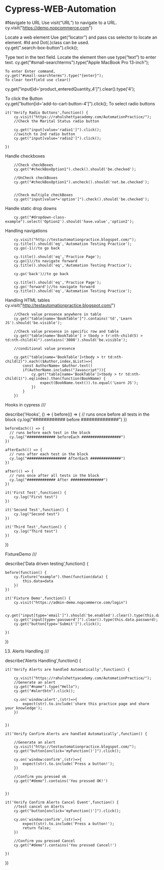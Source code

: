 # Cypress-WEB-Automation

#Navigate to URL 
	Use visit(“URL”) to navigate to a URL.
        cy.visit("https://demo.nopcommerce.com")

Locate a web element
	Use get(“locator”) and pass css selector to locate an element.
	#Id and Dot(.)class can be used.        
  cy.get(".search-box-button").click();

Type text in the text field.
Locate the element then use type(“text”) to enter text.
cy.get("#small-searchterms").type("Apple MacBook Pro 13-inch");

	To enter Enter command,
	cy.get("#small-searchterms").type("{enter}");
	To clear textfield use clear()             
  cy.get("input[id='product_enteredQuantity_4']").clear().type('4');

	
To click the Button         
cy.get("button[id='add-to-cart-button-4']").click();
To select radio buttons
 
    it('Verify Radio Buttons',function() {
        cy.visit("https://rahulshettyacademy.com/AutomationPractice/");
        //Check the Marital Status radio button
        
        cy.get("input[value='radio1']").click();
        //switch to 2nd radio button
        cy.get("input[value='radio2']").click();
 
    })

Handle checkboxes
 
        //Check checkBoxes
        cy.get("#checkBoxOption1").check().should('be.checked');
        
        //UnCheck checkBoxes
        cy.get("#checkBoxOption1").uncheck().should('not.be.checked');
        
        
        //Check multiple checkBoxes
        cy.get("input[value*='option']").check().should('be.checked');

Handle static drop downs
        
        cy.get("#dropdown-class-example").select('Option2').should('have.value','option2');

Handling navigations
 
        
        cy.visit("http://testautomationpractice.blogspot.com/");
        cy.title().should('eq','Automation Testing Practice');
        cy.go(-1)//to go back
 
        cy.title().should('eq','Practice Page');
        cy.go(1)//to navigate forward
        cy.title().should('eq','Automation Testing Practice');
 
        cy.go('back')//to go back
 
        cy.title().should('eq','Practice Page');
        cy.go('forward')//to navigate forward
        cy.title().should('eq','Automation Testing Practice');

Handling HTML tables
        cy.visit("http://testautomationpractice.blogspot.com/")
 
        //Check value presence anywhere in table
        cy.get("table[name='BookTable']").contains('td','Learn JS').should('be.visible');
 
        //Check value presence in specific row and table
        cy.get("table[name='BookTable'] > tbody > tr:nth-child(5) > td:nth-child(4)").contains('3000').should('be.visible');
 
        //conditional value presence
 
        cy.get("table[name='BookTable']>tbody > tr td:nth-child(2)").each(($Author,index,$List)=>{
            const AuthorName= $Author.text()
            if(AuthorName.includes("Javascript")){
                cy.get("table[name='BookTable']>tbody > tr td:nth-child(1)").eq(index).then(function(BookName) {
                    expect(BookName.text()).to.equal('Learn JS');
                })
            }
        })
Hooks in cypress
/// <reference types="cypress"/>
 
describe('Hooks', () => {
    before(() => {
      // runs once before all tests in the block
      cy.log("############ before ##############")
    })
  
    beforeEach(() => {
      // runs before each test in the block
      cy.log("############# beforeEach ##################")
    })
  
    afterEach(() => {
      // runs after each test in the block
      cy.log("################## AfterEach ##############")
    })
  
    after(() => {
      // runs once after all tests in the block
      cy.log("############# After ###############")
    })
 
    it('First Test',function() {
        cy.log("First test")
    })
 
    it('Second Test',function() {
        cy.log("Second test")
    })
 
    it('Third Test',function() {
        cy.log("Third test")
    })
  })

FixtureDemo
	/// <reference types="cypress"/>
 
describe('Data driven testing',function() {
 
    before(function() {
        cy.fixture("example").then(function(data) {
            this.data=data
        })
    })
 
    it('Fixture Demo',function() {
        cy.visit("https://admin-demo.nopcommerce.com/login")
 
        cy.get("input[type='email']").should('be.enabled').clear().type(this.data.email);
        cy.get("input[type='password']").clear().type(this.data.password);
        cy.get("button[type='Submit']").click();
        
    })
})

13. Alerts Handling
/// <reference types="cypress"/>
 
describe('Alerts Handling',function() {
 
    it('Verify Alerts are handled Automatically',function() {
 
        cy.visit("https://rahulshettyacademy.com/AutomationPractice/");
        //Generate an alert
        cy.get("#name").type("Hello");
        cy.get("#alertbtn").click();
 
        cy.on('window:alert',(str)=>{
            expect(str).to.include('share this practice page and share your knowledge');
        })
 
 
    })
 
    it('Verify Confirm Alerts are handled Automatically',function() {
 
        //Generate an alert
        cy.visit("http://testautomationpractice.blogspot.com/");
        cy.get("button[onclick='myFunction()']").click();
 
        cy.on('window:confirm',(str)=>{
            expect(str).to.include('Press a button!');
        })
 
        //Confirm you pressed ok
        cy.get("#demo").contains('You pressed OK!')
 
 
    })
 
    it('Verify Confirm Alerts Cancel Event',function() {
        //test cancel on Alerts
        cy.get("button[onclick='myFunction()']").click();
 
        cy.on('window:confirm',(str)=>{
            expect(str).to.include('Press a button!');
            return false;
        })
 
        //Confirm you pressed Cancel
        cy.get("#demo").contains('You pressed Cancel!')
 
    })
 
})
 

